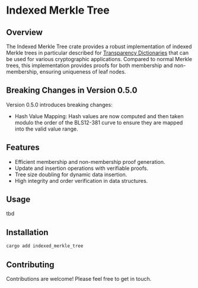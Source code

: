 # Indexed Merkle Tree

## Overview

The Indexed Merkle Tree crate provides a robust implementation of indexed Merkle trees in particular described for [Transparency Dictionaries](https://eprint.iacr.org/2021/1263.pdf) that can be used for various cryptographic applications. Compared to normal Merkle trees, this implementation provides proofs for both membership and non-membership, ensuring uniqueness of leaf nodes.

## Breaking Changes in Version 0.5.0

Version 0.5.0 introduces breaking changes:

- Hash Value Mapping: Hash values are now computed and then taken modulo the order of the BLS12-381 curve to ensure they are mapped into the valid value range.

## Features

- Efficient membership and non-membership proof generation.
- Update and insertion operations with verifiable proofs.
- Tree size doubling for dynamic data insertion.
- High integrity and order verification in data structures.

## Usage

tbd

## Installation

```bash
cargo add indexed_merkle_tree
```

## Contributing

Contributions are welcome! Please feel free to get in touch.
